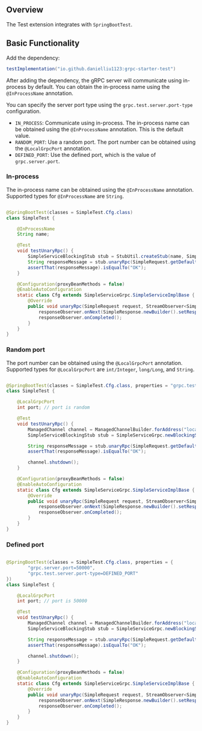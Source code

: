 ## Overview

The Test extension integrates with `SpringBootTest`.

## Basic Functionality

Add the dependency:

```groovy
testImplementation("io.github.danielliu1123:grpc-starter-test")
```

After adding the dependency, the gRPC server will communicate using in-process by default.
You can obtain the in-process name using the `@InProcessName` annotation.

You can specify the server port type using the `grpc.test.server.port-type` configuration.

- `IN_PROCESS`: Communicate using in-process. The in-process name can be obtained using the `@InProcessName` annotation.
  This is the default value.
- `RANDOM_PORT`: Use a random port. The port number can be obtained using the `@LocalGrpcPort` annotation.
- `DEFINED_PORT`: Use the defined port, which is the value of `grpc.server.port`.

### In-process

The in-process name can be obtained using the `@InProcessName` annotation. Supported types for `@InProcessName`
are `String`.

```java

@SpringBootTest(classes = SimpleTest.Cfg.class)
class SimpleTest {

    @InProcessName
    String name;

    @Test
    void testUnaryRpc() {
        SimpleServiceBlockingStub stub = StubUtil.createStub(name, SimpleServiceBlockingStub.class);
        String responseMessage = stub.unaryRpc(SimpleRequest.getDefaultInstance()).getResponseMessage();
        assertThat(responseMessage).isEqualTo("OK");
    }

    @Configuration(proxyBeanMethods = false)
    @EnableAutoConfiguration
    static class Cfg extends SimpleServiceGrpc.SimpleServiceImplBase {
        @Override
        public void unaryRpc(SimpleRequest request, StreamObserver<SimpleResponse> responseObserver) {
            responseObserver.onNext(SimpleResponse.newBuilder().setResponseMessage("OK").build());
            responseObserver.onCompleted();
        }
    }
}
```

### Random port

The port number can be obtained using the `@LocalGrpcPort` annotation.
Supported types for `@LocalGrpcPort` are `int/Integer`, `long/Long`, and `String`.

```java

@SpringBootTest(classes = SimpleTest.Cfg.class, properties = "grpc.test.server.port-type=RANDOM_PORT")
class SimpleTest {

    @LocalGrpcPort
    int port; // port is random

    @Test
    void testUnaryRpc() {
        ManagedChannel channel = ManagedChannelBuilder.forAddress("localhost", port).usePlaintext().build();
        SimpleServiceBlockingStub stub = SimpleServiceGrpc.newBlockingStub(channel);

        String responseMessage = stub.unaryRpc(SimpleRequest.getDefaultInstance()).getResponseMessage();
        assertThat(responseMessage).isEqualTo("OK");

        channel.shutdown();
    }

    @Configuration(proxyBeanMethods = false)
    @EnableAutoConfiguration
    static class Cfg extends SimpleServiceGrpc.SimpleServiceImplBase {
        @Override
        public void unaryRpc(SimpleRequest request, StreamObserver<SimpleResponse> responseObserver) {
            responseObserver.onNext(SimpleResponse.newBuilder().setResponseMessage("OK").build());
            responseObserver.onCompleted();
        }
    }
}
```

### Defined port

```java

@SpringBootTest(classes = SimpleTest.Cfg.class, properties = {
        "grpc.server.port=50000",
        "grpc.test.server.port-type=DEFINED_PORT"
})
class SimpleTest {

    @LocalGrpcPort
    int port; // port is 50000

    @Test
    void testUnaryRpc() {
        ManagedChannel channel = ManagedChannelBuilder.forAddress("localhost", port).usePlaintext().build();
        SimpleServiceBlockingStub stub = SimpleServiceGrpc.newBlockingStub(channel);

        String responseMessage = stub.unaryRpc(SimpleRequest.getDefaultInstance()).getResponseMessage();
        assertThat(responseMessage).isEqualTo("OK");

        channel.shutdown();
    }

    @Configuration(proxyBeanMethods = false)
    @EnableAutoConfiguration
    static class Cfg extends SimpleServiceGrpc.SimpleServiceImplBase {
        @Override
        public void unaryRpc(SimpleRequest request, StreamObserver<SimpleResponse> responseObserver) {
            responseObserver.onNext(SimpleResponse.newBuilder().setResponseMessage("OK").build());
            responseObserver.onCompleted();
        }
    }
}
```
